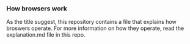 ### How browsers work

As the title suggest, this repository contains a file that explains how broswers operate.
For more information on how they operate, read the explanation.md file in this repo.
